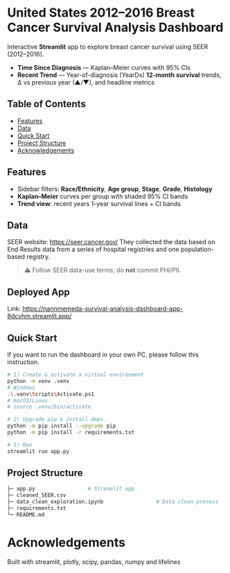 # United States 2012–2016 Breast Cancer Survival Analysis Dashboard

Interactive **Streamlit** app to explore breast cancer survival using SEER (2012–2016).

- **Time Since Diagnosis** — Kaplan–Meier curves with 95% CIs
- **Recent Trend** — Year-of-diagnosis (YearDx) **12-month survival** trends, Δ vs previous year (▲/▼), and headline metrics

## Table of Contents

- [Features](#features)
- [Data](#data)
- [Quick Start](#quick-start)
- [Project Structure](#project-structure)
- [Acknowledgements](#Acknowledgements)

## Features

- Sidebar filters: **Race/Ethnicity**, **Age group**, **Stage**, **Grade**, **Histology**
- **Kaplan–Meier** curves per group with shaded 95% CI bands
- **Trend view**: recent years 1-year survival lines + CI bands

## Data

SEER website: https://seer.cancer.gov/
They collected the data based on End Results data from a series of hospital registries and one population-based registry.

> ⚠️ Follow SEER data-use terms; do **not** commit PHI/PII.

## Deployed App

Link: https://nannmemeda-survival-analysis-dashboard-app-8dcvhm.streamlit.app/

## Quick Start

If you want to run the dashboard in your own PC, please follow this instruction.

```bash
# 1) Create & activate a virtual environment
python -m venv .venv
# Windows
.\.venv\Scripts\Activate.ps1
# macOS/Linux
# source .venv/bin/activate

# 2) Upgrade pip & install deps
python -m pip install --upgrade pip
python -m pip install -r requirements.txt

# 3) Run
streamlit run app.py
```

## Project Structure

```bash
├─ app.py                 # Streamlit app
├─ cleaned_SEER.csv
├─ data_clean_exploration.ipynb                 # Data clean process
├─ requirements.txt
└─ README.md
```

# Acknowledgements
Built with streamlit, plotly, scipy, pandas, numpy and lifelines
